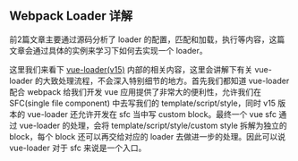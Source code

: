 ## Webpack Loader 详解

前2篇文章主要通过源码分析了 loader 的配置，匹配和加载，执行等内容，这篇文章会通过具体的实例来学习下如何去实现一个 loader。

这里我们来看下 [vue-loader(v15)](https://vue-loader.vuejs.org/zh/#vue-loader-%E6%98%AF%E4%BB%80%E4%B9%88%EF%BC%9F) 内部的相关内容，这里会讲解下有关 vue-loader 的大致处理流程，不会深入特别细节的地方。首先我们都知道 vue-loader 配合 webpack 给我们开发 vue 应用提供了非常大的便利性，允许我们在 SFC(single file component) 中去写我们的 template/script/style，同时 v15 版本的 vue-loader 还允许开发在 sfc 当中写 custom block。最终一个 vue sfc 通过 vue-loader 的处理，会将 template/script/style/custom style 拆解为独立的 block，每个 block 还可以再交给对应的 loader 去做进一步的处理。因此可以说 vue-loader 对于 sfc 来说是一个入口。